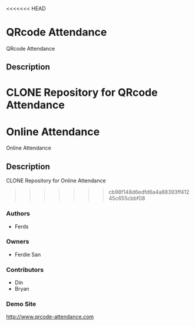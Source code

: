 <<<<<<< HEAD
# QRcode Attendance

QRcode Attendance

## Description

CLONE Repository for QRcode Attendance
=======
# Online Attendance

Online Attendance

## Description

CLONE Repository for Online Attendance
>>>>>>> cb98f148d6edfd6a4a88393ff41245c655cbbf08

### Authors

* Ferds


### Owners

* Ferdie San

### Contributors

* Din
* Bryan

### Demo Site

http://www.qrcode-attendance.com
